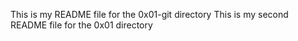 This is my README file for the 0x01-git directory
This is my second README file for the 0x01 directory
